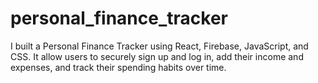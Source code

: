 # personal_finance_tracker
I built a Personal Finance Tracker using React, Firebase, JavaScript, and CSS. It allow users to securely sign up and log in, add their income and expenses, and track their spending habits over time. 
